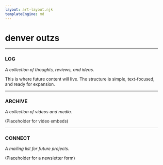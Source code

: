 ```yaml
---
layout: art-layout.njk
templateEngine: md
---
```

# denver outzs

---
### LOG
*A collection of thoughts, reviews, and ideas.*

This is where future content will live. The structure is simple, text-focused, and ready for expansion.

---
### ARCHIVE
*A collection of videos and media.*

(Placeholder for video embeds)

---
### CONNECT
*A mailing list for future projects.*

(Placeholder for a newsletter form)